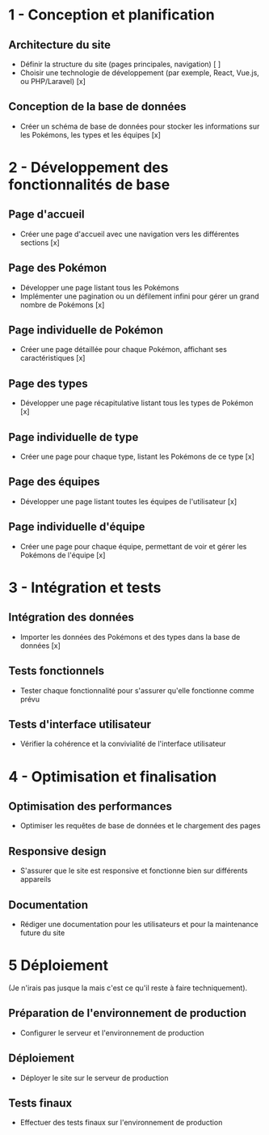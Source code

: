 # 1 - Conception et planification

## Architecture du site

- Définir la structure du site (pages principales, navigation) [ ]
- Choisir une technologie de développement (par exemple, React, Vue.js, ou PHP/Laravel) [x]

## Conception de la base de données

- Créer un schéma de base de données pour stocker les informations sur les Pokémons, les types et les équipes [x]

# 2 - Développement des fonctionnalités de base

## Page d'accueil

- Créer une page d'accueil avec une navigation vers les différentes sections [x]

## Page des Pokémon

- Développer une page listant tous les Pokémons
- Implémenter une pagination ou un défilement infini pour gérer un grand nombre de Pokémons [x]

## Page individuelle de Pokémon

- Créer une page détaillée pour chaque Pokémon, affichant ses caractéristiques [x]

## Page des types

- Développer une page récapitulative listant tous les types de Pokémon [x]

## Page individuelle de type

- Créer une page pour chaque type, listant les Pokémons de ce type [x]

## Page des équipes

- Développer une page listant toutes les équipes de l'utilisateur [x]

## Page individuelle d'équipe

- Créer une page pour chaque équipe, permettant de voir et gérer les Pokémons de l'équipe [x]

# 3 - Intégration et tests

## Intégration des données

- Importer les données des Pokémons et des types dans la base de données [x]

## Tests fonctionnels

- Tester chaque fonctionnalité pour s'assurer qu'elle fonctionne comme prévu

## Tests d'interface utilisateur

- Vérifier la cohérence et la convivialité de l'interface utilisateur

# 4 - Optimisation et finalisation

## Optimisation des performances

- Optimiser les requêtes de base de données et le chargement des pages

## Responsive design

- S'assurer que le site est responsive et fonctionne bien sur différents appareils

## Documentation

- Rédiger une documentation pour les utilisateurs et pour la maintenance future du site

# 5 Déploiement
(Je n'irais pas jusque la mais c'est ce qu'il reste à faire techniquement).

## Préparation de l'environnement de production

- Configurer le serveur et l'environnement de production

## Déploiement

- Déployer le site sur le serveur de production

## Tests finaux

- Effectuer des tests finaux sur l'environnement de production